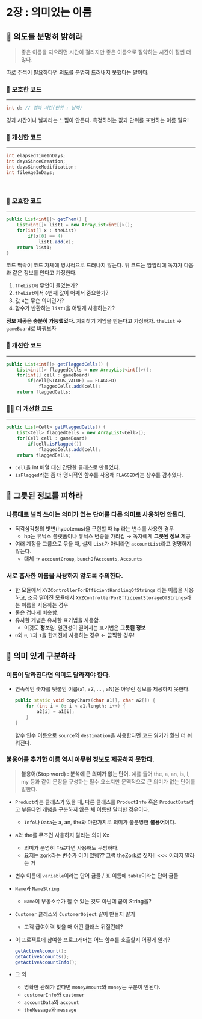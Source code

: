 # 2장 : 의미있는 이름
## 📌 의도를 분명히 밝혀라

> 좋은 이름을 지으려면 시간이 걸리지만 좋은 이름으로 절약하는 시간이 훨씬 더 많다.
>
> 
따로 주석이 필요하다면 의도를 분명히 드러내지 못했다는 말이다.


### 🤔 모호한 코드
---

```java
int d; // 경과 시간(단위 : 날짜)
```
경과 시간이나 날짜라는 느낌이 안든다. 측정하려는 값과 단위를 표현하는 이름 필요!

### 🙆 개선한 코드
---

```java
int elapsedTimeInDays;
int daysSinceCreation;
int daysSinceModification;
int fileAgeInDays;
```

<br>

### 🤔 모호한 코드
---

```java
public List<int[]> getThem() {
	List<int[]> list1 = new ArrayList<int[]>();
	for(int[] x : theList)
		if(x[0] == 4) 
			list1.add(x);
	return list1;
}
```

코드 맥락이 코드 자체에 명시적으로 드러나지 않는다. 위 코드는 암암리에 독자가 다음과 같은 정보를 안다고 가정한다.

1. `theList에` 무엇이 들었는가?
2. `theList`에서 `0`번째 값이 어째서 중요한가?
3. 값 `4`는 무슨 의미인가?
4. 함수가 반환하는 `list1`을 어떻게 사용하는가?

**정보 제공은 충분히 가능했었다.** 지뢰찾기 게임을 만든다고 가정하자. `theList` → `gameBoard`로 바꿔보자

### 🙆 개선한 코드
---

```java
public List<int[]> getFlaggedCells() {
	List<int[]> flaggedCells = new ArrayList<int[]>();
	for(int[] cell : gameBoard)
		if(cell[STATUS_VALUE) == FLAGGED)
			flaggedCells.add(cell);
	return flaggedCells;
```

### 🙆‍♂️ 더 개선한 코드
---

```java
public List<Cell> getFlaggedCells() {
	List<Cell> flaggedCells = new ArrayList<Cell>();
	for(Cell cell : gameBoard)
		if(cell.isFlagged())
			flaggedCells.add(cell);
	return flaggedCells;
```

- `cell`을 int 배열 대신 간단한 클래스로 만들었다.
- `isFlagged`라는 좀 더 명시적인 함수를 사용해 `FLAGGED`라는 상수를 감추었다.


## 📌 그릇된 정보를 피하라

### **나름대로 널리 쓰이는 의미가 있는 단어를 다른 의미로 사용하면 안된다.**

- 직각삼각형의 빗변(hypotenus)을 구현할 때 `hp` 라는 변수를 사용한 경우
    - hp는 유닉스 플랫폼이나 유닉스 변종을 가리킴 → 독자에게 **그릇된 정보** 제공
- 여러 계정을 그룹으로 묶을 때, 실제 `List`가 아니라면 `accountList`라고 명명하지 않는다.
    - 대체 → `accountGroup`, `bunchOfAccounts`, `Accounts`

### **서로** **흡사한 이름을 사용하지 않도록 주의한다.**

- 한 모듈에서 `XYZControllerForEfficientHandlingOfStrings` 라는 이름을 사용하고, 조금 떨어진 모듈에서 `XYZControllerForEfficientStorageOfStrings`라는 이름을 사용하는 경우
- 둘은 겁나게 비슷함.
- 유사한 개념은 유사한 표기법을 사용함.
    - 이것도 **정보**임. 일관성이 떨어지는 표기법은 **그릇된 정보**
- `O`와 `0`, `l`과 `1`을 한꺼전에 사용하는 경우 ← 끔찍한 경우!

## 📌 의미 있게 구분하라

### 이름이 달라진다면 의미도 달라져야 한다.

- 연속적인 숫자를 덧붙인 이름(a1, a2, … , aN)은 아무런 정보를 제공하지 못한다.
    
    ```cpp
    public static void copyChars(char a1[], char a2[]) {
    	for (int i = 0; i < a1.length; i++) {
    		a2[i] = a1[i];
    	}
    }
    ```
    
    함수 인수 이름으로 `source`와 `destination`을 사용한다면 코드 읽기가 훨씬 더 쉬워진다.
    

### 불용어를 추가한 이름 역시 아무런 정보도 제공하지 못한다.

> **불용어(Stop word) : 분석에 큰 의미가 없는 단어.**
예를 들어 the, a, an, is, I, my 등과 같이 문장을 구성하는 필수 요소지만 문맥적으로 큰 의미가 없는 단어를 말한다.
> 
- `Product`라는 클래스가 있을 때, 다른 클래스를 `ProductInfo` 혹은 `ProductData`라고 부른다면 개념을 구분하지 않은 채 이름만 달리한 경우이다.
    - `Info`나 `Data`는 a, an, the와 마찬가지로 의미가 불분명한 **불용어**이다.
- a와 the를 무조건 사용하지 말라는 의미 Xx
    - 의미가 분명히 다르다면 사용해도 무방하다.
    - 요지는 zork라는 변수가 이미 있넹?? 그럼 theZork로 짓자!! <<< 이러지 말라는 거
- 변수 이름에 `variable`이라는 단어 금물 / 표 이름에 `table`이라는 단어 금물
- `Name`과 `NameString`
    - `Name`이 부동소수가 될 수 있는 것도 아닌데 굳이 String을?
- `Customer` 클래스와 `CustomerObject` 같이 만들지 말기
    - 고객 급여이력 찾을 때 어떤 클래스 뒤질건데?
- 이 프로젝트에 참여한 프로그래머는 어느 함수를 호출할지 어떻게 알까?
    
    ```java
    getActiveAccount();
    getActiveAccounts();
    getActiveAccountInfo();
    ```
    
- 그 외
    - 명확한 관례가 없다면 `moneyAmount`와 `mone`y는 구분이 안된다.
    - `customerInfo`와 `customer`
    - `accountData`와 `account`
    - `theMessage`와 `message`